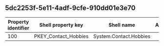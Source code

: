 ## 5dc2253f-5e11-4adf-9cfe-910dd01e3e70

Property identifier | Shell property key | Shell name | Alias
--- | --- | --- | ---
100 | PKEY_Contact_Hobbies | System.Contact.Hobbies | 

